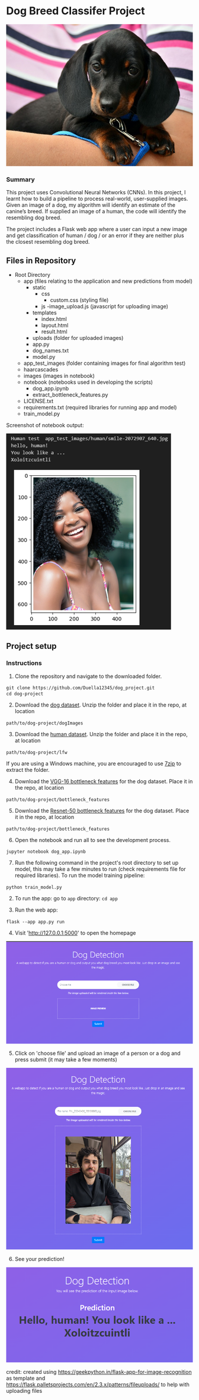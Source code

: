 
# Dog Breed Classifer Project

![alt text](app_test_images/dog/dachshund-1519374_640.jpg)

### Summary
This project uses Convolutional Neural Networks (CNNs). In this project, I learnt how to build a pipeline to process real-world, user-supplied images. Given an image of a dog, my algorithm will identify an estimate of the canine’s breed. If supplied an image of a human, the code will identify the resembling dog breed.

The project includes a Flask web app where a user can input a new image and get classification of human / dog / or an error if they are neither plus the closest resembling dog breed. 

## Files in Repository
 - Root Directory
    - app (files relating to the application and new predictions from model)
		- static
			- css
				- custom.css (styling file)
			- js
				-image_upload.js (javascript for uploading image)
        - templates
            - index.html
            - layout.html
			- result.html
		- uploads (folder for uploaded images)
        - app.py
		- dog_names.txt
		- model.py
    - app_test_images (folder containing images for final algorithm test)
	- haarcascades
	- images (images in notebook)
    - notebook (notebooks used in developing the scripts)
        - dog_app.ipynb
        - extract_bottleneck_features.py
    - LICENSE.txt
	- requirements.txt (required libraries for running app and model)
	- train_model.py

Screenshot of notebook output:

![alt text](images/Screenshot_app.png)



## Project setup

### Instructions

1. Clone the repository and navigate to the downloaded folder.
```	
git clone https://github.com/Duella12345/dog_project.git
cd dog-project
```

2. Download the [dog dataset](https://s3-us-west-1.amazonaws.com/udacity-aind/dog-project/dogImages.zip).  Unzip the folder and place it in the repo, at location 

`path/to/dog-project/dogImages`

3. Download the [human dataset](https://s3-us-west-1.amazonaws.com/udacity-aind/dog-project/lfw.zip).  Unzip the folder and place it in the repo, at location 

`path/to/dog-project/lfw`

If you are using a Windows machine, you are encouraged to use [7zip](http://www.7-zip.org/) to extract the folder. 

4. Download the [VGG-16 bottleneck features](https://s3-us-west-1.amazonaws.com/udacity-aind/dog-project/DogVGG16Data.npz) for the dog dataset.  Place it in the repo, at location 

`path/to/dog-project/bottleneck_features`

5. Download the [Resnet-50 bottleneck features](https://s3-us-west-1.amazonaws.com/udacity-aind/dog-project/DogResnet50Data.npz) for the dog dataset.  Place it in the repo, at location 

`path/to/dog-project/bottleneck_features`

6. Open the notebook and run all to see the development process.
```
jupyter notebook dog_app.ipynb
```

7. Run the following command in the project's root directory to set up model, this may take a few minutes to run (check requirements file for required libraries). To run the model training pipeline:
        
`python train_model.py`

2. To run the app: go to `app` directory: `cd app`

3. Run the web app: 

`flask --app app.py run`

4. Visit 'http://127.0.0.1:5000' to open the homepage

![alt text](images/Screenshot_homepage.png)

5. Click on 'choose file' and upload an image of a person or a dog and press submit (it may take a few moments)

![alt text](images/Screenshot_upload.png)

6. See your prediction!

![alt text](images/Screenshot_prediction.png)

credit: created using https://geekpython.in/flask-app-for-image-recognition as template and https://flask.palletsprojects.com/en/2.3.x/patterns/fileuploads/ to help with uploading files